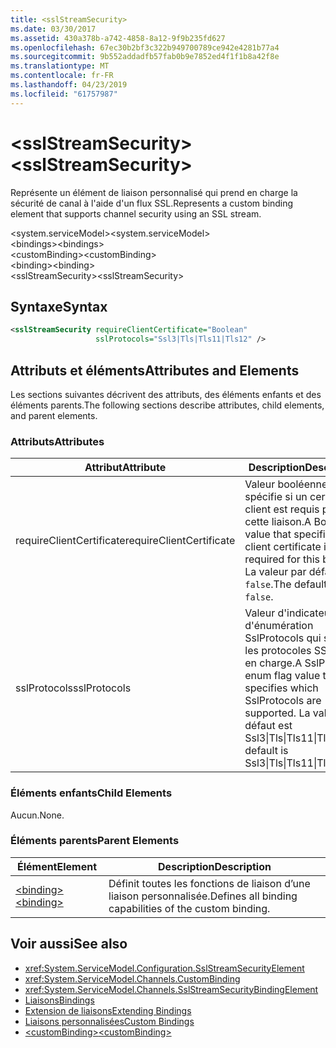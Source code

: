 ```yaml
---
title: <sslStreamSecurity>
ms.date: 03/30/2017
ms.assetid: 430a378b-a742-4858-8a12-9f9b235fd627
ms.openlocfilehash: 67ec30b2bf3c322b949700789ce942e4281b77a4
ms.sourcegitcommit: 9b552addadfb57fab0b9e7852ed4f1f1b8a42f8e
ms.translationtype: MT
ms.contentlocale: fr-FR
ms.lasthandoff: 04/23/2019
ms.locfileid: "61757987"
---
```

# <a name="sslstreamsecurity"></a><span data-ttu-id="42b6e-101">\<sslStreamSecurity></span><span class="sxs-lookup"><span data-stu-id="42b6e-101">\<sslStreamSecurity></span></span>
<span data-ttu-id="42b6e-102">Représente un élément de liaison personnalisé qui prend en charge la sécurité de canal à l'aide d'un flux SSL.</span><span class="sxs-lookup"><span data-stu-id="42b6e-102">Represents a custom binding element that supports channel security using an SSL stream.</span></span>  
  
 <span data-ttu-id="42b6e-103">\<system.serviceModel></span><span class="sxs-lookup"><span data-stu-id="42b6e-103">\<system.serviceModel></span></span>  
<span data-ttu-id="42b6e-104">\<bindings></span><span class="sxs-lookup"><span data-stu-id="42b6e-104">\<bindings></span></span>  
<span data-ttu-id="42b6e-105">\<customBinding></span><span class="sxs-lookup"><span data-stu-id="42b6e-105">\<customBinding></span></span>  
<span data-ttu-id="42b6e-106">\<binding></span><span class="sxs-lookup"><span data-stu-id="42b6e-106">\<binding></span></span>  
<span data-ttu-id="42b6e-107">\<sslStreamSecurity></span><span class="sxs-lookup"><span data-stu-id="42b6e-107">\<sslStreamSecurity></span></span>  
  
## <a name="syntax"></a><span data-ttu-id="42b6e-108">Syntaxe</span><span class="sxs-lookup"><span data-stu-id="42b6e-108">Syntax</span></span>  
  
```xml  
<sslStreamSecurity requireClientCertificate="Boolean"
                   sslProtocols="Ssl3|Tls|Tls11|Tls12" />
```  
  
## <a name="attributes-and-elements"></a><span data-ttu-id="42b6e-109">Attributs et éléments</span><span class="sxs-lookup"><span data-stu-id="42b6e-109">Attributes and Elements</span></span>  
 <span data-ttu-id="42b6e-110">Les sections suivantes décrivent des attributs, des éléments enfants et des éléments parents.</span><span class="sxs-lookup"><span data-stu-id="42b6e-110">The following sections describe attributes, child elements, and parent elements.</span></span>  
  
### <a name="attributes"></a><span data-ttu-id="42b6e-111">Attributs</span><span class="sxs-lookup"><span data-stu-id="42b6e-111">Attributes</span></span>  
  
|<span data-ttu-id="42b6e-112">Attribut</span><span class="sxs-lookup"><span data-stu-id="42b6e-112">Attribute</span></span>|<span data-ttu-id="42b6e-113">Description</span><span class="sxs-lookup"><span data-stu-id="42b6e-113">Description</span></span>|  
|---------------|-----------------|  
|<span data-ttu-id="42b6e-114">requireClientCertificate</span><span class="sxs-lookup"><span data-stu-id="42b6e-114">requireClientCertificate</span></span>|<span data-ttu-id="42b6e-115">Valeur booléenne qui spécifie si un certificat client est requis pour cette liaison.</span><span class="sxs-lookup"><span data-stu-id="42b6e-115">A Boolean value that specifies if a client certificate is required for this binding.</span></span> <span data-ttu-id="42b6e-116">La valeur par défaut est `false`.</span><span class="sxs-lookup"><span data-stu-id="42b6e-116">The default is `false`.</span></span>|  
|<span data-ttu-id="42b6e-117">sslProtocols</span><span class="sxs-lookup"><span data-stu-id="42b6e-117">sslProtocols</span></span>|<span data-ttu-id="42b6e-118">Valeur d'indicateur d'énumération SslProtocols qui spécifie les protocoles SSL pris en charge.</span><span class="sxs-lookup"><span data-stu-id="42b6e-118">A SslProtocols enum flag value that specifies which SslProtocols are supported.</span></span> <span data-ttu-id="42b6e-119">La valeur par défaut est Ssl3&#124;Tls&#124;Tls11&#124;Tls12.</span><span class="sxs-lookup"><span data-stu-id="42b6e-119">The default is Ssl3&#124;Tls&#124;Tls11&#124;Tls12.</span></span>|  
  
### <a name="child-elements"></a><span data-ttu-id="42b6e-120">Éléments enfants</span><span class="sxs-lookup"><span data-stu-id="42b6e-120">Child Elements</span></span>  
 <span data-ttu-id="42b6e-121">Aucun.</span><span class="sxs-lookup"><span data-stu-id="42b6e-121">None.</span></span>  
  
### <a name="parent-elements"></a><span data-ttu-id="42b6e-122">Éléments parents</span><span class="sxs-lookup"><span data-stu-id="42b6e-122">Parent Elements</span></span>  
  
|<span data-ttu-id="42b6e-123">Élément</span><span class="sxs-lookup"><span data-stu-id="42b6e-123">Element</span></span>|<span data-ttu-id="42b6e-124">Description</span><span class="sxs-lookup"><span data-stu-id="42b6e-124">Description</span></span>|  
|-------------|-----------------|  
|[<span data-ttu-id="42b6e-125">\<binding></span><span class="sxs-lookup"><span data-stu-id="42b6e-125">\<binding></span></span>](../../../../../docs/framework/misc/binding.md)|<span data-ttu-id="42b6e-126">Définit toutes les fonctions de liaison d’une liaison personnalisée.</span><span class="sxs-lookup"><span data-stu-id="42b6e-126">Defines all binding capabilities of the custom binding.</span></span>|  
  
## <a name="see-also"></a><span data-ttu-id="42b6e-127">Voir aussi</span><span class="sxs-lookup"><span data-stu-id="42b6e-127">See also</span></span>

- <xref:System.ServiceModel.Configuration.SslStreamSecurityElement>
- <xref:System.ServiceModel.Channels.CustomBinding>
- <xref:System.ServiceModel.Channels.SslStreamSecurityBindingElement>
- [<span data-ttu-id="42b6e-128">Liaisons</span><span class="sxs-lookup"><span data-stu-id="42b6e-128">Bindings</span></span>](../../../../../docs/framework/wcf/bindings.md)
- [<span data-ttu-id="42b6e-129">Extension de liaisons</span><span class="sxs-lookup"><span data-stu-id="42b6e-129">Extending Bindings</span></span>](../../../../../docs/framework/wcf/extending/extending-bindings.md)
- [<span data-ttu-id="42b6e-130">Liaisons personnalisées</span><span class="sxs-lookup"><span data-stu-id="42b6e-130">Custom Bindings</span></span>](../../../../../docs/framework/wcf/extending/custom-bindings.md)
- [<span data-ttu-id="42b6e-131">\<customBinding></span><span class="sxs-lookup"><span data-stu-id="42b6e-131">\<customBinding></span></span>](../../../../../docs/framework/configure-apps/file-schema/wcf/custombinding.md)
